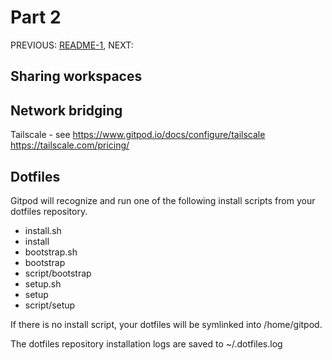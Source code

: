 # Part 2

PREVIOUS: [README-1](./README-1.md), NEXT: 

## Sharing workspaces

## Network bridging

Tailscale - see https://www.gitpod.io/docs/configure/tailscale
https://tailscale.com/pricing/

## Dotfiles

Gitpod will recognize and run one of the following install scripts from your dotfiles repository.

* install.sh
* install
* bootstrap.sh
* bootstrap
* script/bootstrap
* setup.sh
* setup
* script/setup

If there is no install script, your dotfiles will be symlinked into /home/gitpod.

The dotfiles repository installation logs are saved to ~/.dotfiles.log

